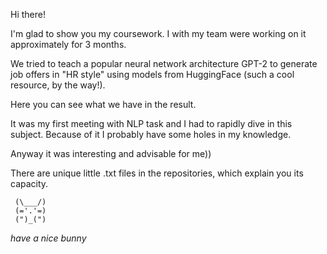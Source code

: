 Hi there!

I'm glad to show you my coursework. I with my team were working on it approximately for 3 months.

We tried to teach a popular neural network architecture GPT-2 to generate job offers in "HR style" using models from HuggingFace (such a cool resource, by the way!).

Here you can see what we have in the result.

It was my first meeting with NLP task and I had to rapidly dive in this subject. Because of it I probably have some holes in my knowledge.

Anyway it was interesting and advisable for me))

There are unique little .txt files in the repositories, which explain you its capacity.  

     (\___/)
     (='.'=)
     (")_(")
*have a nice bunny*
